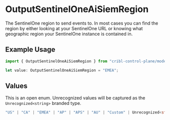 # OutputSentinelOneAiSiemRegion

The SentinelOne region to send events to. In most cases you can find the region by either looking at your SentinelOne URL or knowing what geographic region your SentinelOne instance is contained in.

## Example Usage

```typescript
import { OutputSentinelOneAiSiemRegion } from "cribl-control-plane/models/operations";

let value: OutputSentinelOneAiSiemRegion = "EMEA";
```

## Values

This is an open enum. Unrecognized values will be captured as the `Unrecognized<string>` branded type.

```typescript
"US" | "CA" | "EMEA" | "AP" | "APS" | "AU" | "Custom" | Unrecognized<string>
```